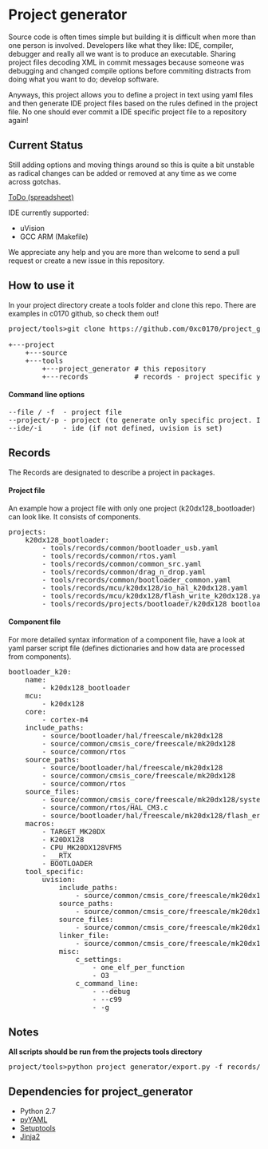 Project generator
=========================
Source code is often times simple but building it is difficult when more than one person is involved.
Developers like what they like: IDE, compiler, debugger and really all we want is to produce an executable.
Sharing project files decoding XML in commit messages because someone was debugging and changed compile options
before commiting distracts from doing what you want to do; develop software.

Anyways, this project allows you to define a project in text using yaml files and then generate IDE project files
based on the rules defined in the project file. No one should ever commit a IDE specific project file to a repository again!

Current Status
-------------
Still adding options and moving things around so this is quite a bit unstable as radical changes can be added or
removed at any time as we come across gotchas.

[ToDo (spreadsheet)](https://docs.google.com/spreadsheets/d/1M413v3yVtD3YhSptgTLz715ctUT0Wa_--Df9jTVVDLQ/edit?usp=sharing)

IDE currently supported:

 - uVision
 - GCC ARM (Makefile)

We appreciate any help and you are more than welcome to send a pull request or create a new issue in this repository.

How to use it
------------
In your project directory create a tools folder and clone this repo. There are examples in c0170 github, so check them out!

<pre>
project/tools>git clone https://github.com/0xc0170/project_generator.git

+---project
    +---source
    +---tools
        +---project_generator # this repository
        +---records           # records - project specific yaml files
</pre>

#### Command line options

<pre>
--file / -f  - project file
--project/-p - project (to generate only specific project. If not defined, it generates all projects withing a file).
--ide/-i     - ide (if not defined, uvision is set)
</pre>


Records
-----------

The Records are designated to describe a project in packages.

#### Project file
An example how a project file with only one project (k20dx128_bootloader) can look like. It consists of components.

<pre>
projects:
    k20dx128_bootloader:
        - tools/records/common/bootloader_usb.yaml
        - tools/records/common/rtos.yaml
        - tools/records/common/common_src.yaml
        - tools/records/common/drag_n_drop.yaml
        - tools/records/common/bootloader_common.yaml
        - tools/records/mcu/k20dx128/io_hal_k20dx128.yaml
        - tools/records/mcu/k20dx128/flash_write_k20dx128.yaml
        - tools/records/projects/bootloader/k20dx128_bootloader.yaml
</pre>

####  Component file

For more detailed syntax information of a component file, have a look at yaml parser script file (defines dictionaries and how data are processed from components).

<pre>
bootloader_k20:
    name:
        - k20dx128_bootloader
    mcu:
        - k20dx128
    core:
        - cortex-m4
    include_paths:
        - source/bootloader/hal/freescale/mk20dx128
        - source/common/cmsis_core/freescale/mk20dx128
        - source/common/rtos
    source_paths:
        - source/bootloader/hal/freescale/mk20dx128
        - source/common/cmsis_core/freescale/mk20dx128
        - source/common/rtos
    source_files:
        - source/common/cmsis_core/freescale/mk20dx128/system_MK20D5.c
        - source/common/rtos/HAL_CM3.c
        - source/bootloader/hal/freescale/mk20dx128/flash_erase_read_write.c
    macros:
        - TARGET_MK20DX
        - K20DX128
        - CPU_MK20DX128VFM5
        - __RTX
        - BOOTLOADER
    tool_specific:
        uvision:
            include_paths:
                - source/common/cmsis_core/freescale/mk20dx128/arm
            source_paths:
                - source/common/cmsis_core/freescale/mk20dx128/arm
            source_files:
                - source/common/cmsis_core/freescale/mk20dx128/arm/startup_MK20D5.s
            linker_file:
                - source/common/cmsis_core/freescale/mk20dx128/arm/MK20D5_0x0000.sct
            misc:
                c_settings:
                    - one_elf_per_function
                    - O3
                c_command_line:
                    - --debug
                    - --c99
                    - -g
</pre>

Notes
-----
**All scripts should be run from the projects tools directory**
<pre>
project/tools>python project_generator/export.py -f records/projects.yaml
</pre>

Dependencies for project_generator
-------------------------
* Python 2.7
 * [pyYAML](https://github.com/yaml/pyyaml)
 * [Setuptools](https://pypi.python.org/pypi/distribute)
 * [Jinja2](https://pypi.python.org/pypi/Jinja2)
